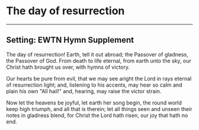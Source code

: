 # The day of resurrection

***

## Setting: EWTN Hymn Supplement

The day of resurrection!
Earth, tell it out abroad;
the Passover of gladness,
the Passover of God.
From death to life eternal,
from earth unto the sky,
our Christ hath brought us over,
with hymns of victory.

Our hearts be pure from evil,
that we may see aright
the Lord in rays eternal
of resurrection light;
and, listening to his accents,
may hear so calm and plain
his own "All hail!" and, hearing,
may raise the victor strain.

Now let the heavens be joyful,
let earth her song begin,
the round world keep high triumph,
and all that is therein;
let all things seen and unseen
their notes in gladness blend,
for Christ the Lord hath risen,
our joy that hath no end.